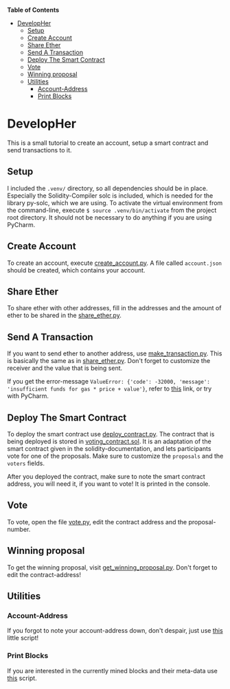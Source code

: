 **Table of Contents**

- [DevelopHer](#developher)
    - [Setup](#setup)
    - [Create Account](#create-account)
    - [Share Ether](#share-ether)
    - [Send A Transaction](#send-a-transaction)
    - [Deploy The Smart Contract](#deploy-the-smart-contract)
    - [Vote](#vote)
    - [Winning proposal](#winning-proposal)
    - [Utilities](#utilities)
        - [Account-Address](#account-address)
        - [Print Blocks](#print-blocks)

# DevelopHer
This is a small tutorial to create an account, setup a smart contract and send transactions to it.

## Setup
I included the `.venv/` directory, so all dependencies should be in place. Especially the Solidity-Compiler solc is included, which is needed for the library py-solc, which we are using.
To activate the virtual environment from the command-line, execute `$ source .venv/bin/activate` from the project root directory.
It should not be necessary to do anything if you are using PyCharm.

## Create Account
To create an account, execute [create_account.py](create_account.py). A file called `account.json` should be created, which contains your account.

## Share Ether
To share ether with other addresses, fill in the addresses and the amount of ether to be shared in the [share_ether.py](share_ether.py).

## Send A Transaction
If you want to send ether to another address, use [make_transaction.py](make_transaction.py). This is basically the same as in [share_ether.py](share_ether.py).
Don't forget to customize the receiver and the value that is being sent.

If you get the error-message `ValueError: {'code': -32000, 'message': 'insufficient funds for gas * price + value'}`, refer to [this](https://ethereum.stackexchange.com/questions/9043/insufficient-funds-for-gas-price-value) link, or try with PyCharm.


## Deploy The Smart Contract
To deploy the smart contract use [deploy_contract.py](deploy_contract.py). The contract that is being deployed is stored in [voting_contract.sol](voting_contract.sol).
It is an adaptation of the smart contract given in the solidity-documentation, and lets participants vote for one of the proposals.
Make sure to customize the `proposals` and the `voters` fields.

After you deployed the contract, make sure to note the smart contract address, you will need it, if you want to vote! It is printed in the console.

## Vote
To vote, open the file [vote.py](vote.py), edit the contract address and the proposal-number.

## Winning proposal
To get the winning proposal, visit [get_winning_proposal.py](get_winning_proposal.py). Don't forget to edit the contract-address!

## Utilities

### Account-Address
If you forgot to note your account-address down, don't despair, just use [this](get_account_address.py) little script!

### Print Blocks
If you are interested in the currently mined blocks and their meta-data use [this](print_block.py) script.
